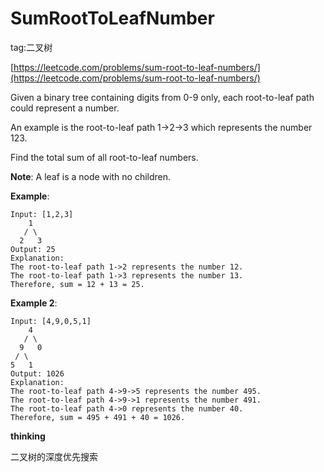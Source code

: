 # SumRootToLeafNumber #

tag:二叉树

[https://leetcode.com/problems/sum-root-to-leaf-numbers/](https://leetcode.com/problems/sum-root-to-leaf-numbers/)

Given a binary tree containing digits from 0-9 only, each root-to-leaf path could represent a number.

An example is the root-to-leaf path 1->2->3 which represents the number 123.

Find the total sum of all root-to-leaf numbers.

**Note**: A leaf is a node with no children.

**Example**:

	Input: [1,2,3]
	    1
	   / \
	  2   3
	Output: 25
	Explanation:
	The root-to-leaf path 1->2 represents the number 12.
	The root-to-leaf path 1->3 represents the number 13.
	Therefore, sum = 12 + 13 = 25.

**Example 2**:

	Input: [4,9,0,5,1]
	    4
	   / \
	  9   0
	 / \
	5   1
	Output: 1026
	Explanation:
	The root-to-leaf path 4->9->5 represents the number 495.
	The root-to-leaf path 4->9->1 represents the number 491.
	The root-to-leaf path 4->0 represents the number 40.
	Therefore, sum = 495 + 491 + 40 = 1026.

**thinking**

二叉树的深度优先搜索
